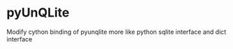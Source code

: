 pyUnQLite
=========

Modify cython binding of pyunqlite more like python sqlite interface and dict interface
